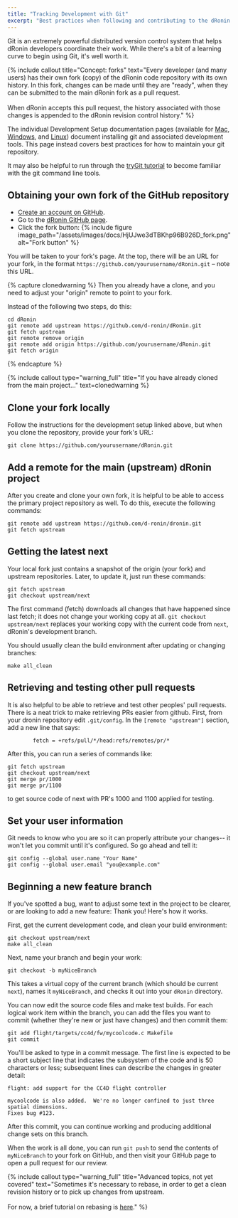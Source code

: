 ```yaml
---
title: "Tracking Development with Git"
excerpt: "Best practices when following and contributing to the dRonin repository"
---
```

Git is an extremely powerful distributed version control system that helps dRonin developers coordinate their work.  While there's a bit of a learning curve to begin using Git, it's well worth it.

{% include callout title="Concept: forks" text="Every developer (and many users) has their own fork (copy) of the dRonin code repository with its own history.  In this fork, changes can be made until they are \"ready\", when they can be submitted to the main dRonin fork as a pull request.<br/><br/>When dRonin accepts this pull request, the history associated with those changes is appended to the dRonin revision control history." %}

The individual Development Setup documentation pages (available for [Mac](doc:development-setup-os-x), [Windows](doc:development-setup-windows), and  [Linux](doc:development-setup-linux)) document installing git and associated development tools.  This page instead covers best practices for how to maintain your git repository. 

It may also be helpful to run through the [tryGit tutorial](https://try.github.io/levels/1/challenges/1) to become familiar with the git command line tools.

## Obtaining your own fork of the GitHub repository

* [Create an account on GitHub](https://github.com/signup/free).
* Go to the [dRonin GitHub page](https://github.com/d-ronin/dronin).
* Click the fork button:
{% include figure image_path="/assets/images/docs/HjUJwe3dTBKhp96B926D_fork.png" alt="Fork button" %}

You will be taken to your fork's page.  At the top, there will be an URL for your fork, in the format `https://github.com/yourusername/dRonin.git` – note this URL.

{% capture clonedwarning %}
Then you already have a clone, and you need to adjust your "origin" remote to point to your fork.

Instead of the following two steps, do this:
```
cd dRonin
git remote add upstream https://github.com/d-ronin/dRonin.git
git fetch upstream
git remote remove origin
git remote add origin https://github.com/yourusername/dRonin.git
git fetch origin
```
{% endcapture %}

{% include callout type="warning_full" title="If you have already cloned from the main project..." text=clonedwarning %}

## Clone your fork locally

Follow the instructions for the development setup linked above, but when you clone the repository, provide your fork's URL:

```
git clone https://github.com/yourusername/dRonin.git
```

## Add a remote for the main (upstream) dRonin project

After you create and clone your own fork, it is helpful to be able to access the primary project repository as well.  To do this, execute the following commands:

```
git remote add upstream https://github.com/d-ronin/dronin.git
git fetch upstream
```

## Getting the latest next

Your local fork just contains a snapshot of the origin (your fork) and upstream repositories.  Later, to update it, just run these commands:

```
git fetch upstream
git checkout upstream/next
```

The first command (fetch) downloads all changes that have happened since last fetch; it does not change your working copy at all.  `git checkout upstream/next` replaces your working copy with the current code from `next`, dRonin's development branch.

You should usually clean the build environment after updating or changing branches:

```
make all_clean
```

## Retrieving and testing other pull requests

It is also helpful to be able to retrieve and test other peoples' pull requests.  There is a neat trick to make retrieving PRs easier from github.  First, from your dronin repository edit `.git/config`.  In the `[remote "upstream"]` section, add a new line that says:

```
        fetch = +refs/pull/*/head:refs/remotes/pr/*
```

After this, you can run a series of commands like:

```
git fetch upstream
git checkout upstream/next
git merge pr/1000
git merge pr/1100
```

to get source code of next with PR's 1000 and 1100 applied for testing.

## Set your user information

Git needs to know who you are so it can properly attribute your changes-- it won't let you commit until it's configured.  So go ahead and tell it:

```
git config --global user.name "Your Name"
git config --global user.email "you@example.com"
```

## Beginning a new feature branch

If you've spotted a bug, want to adjust some text in the project to be clearer, or are looking to add a new feature: Thank you!  Here's how it works.

First, get the current development code, and clean your build environment:

```
git checkout upstream/next
make all_clean
```

Next, name your branch and begin your work:

```
git checkout -b myNiceBranch
```

This takes a virtual copy of the current branch (which should be current `next`), names it `myNiceBranch`, and checks it out into your `dRonin` directory.

You can now edit the source code files and make test builds.  For each logical work item within the branch, you can add the files you want to commit (whether they're new or just have changes) and then commit them:

```
git add flight/targets/cc4d/fw/mycoolcode.c Makefile
git commit
```

You'll be asked to type in a commit message.  The first line is expected to be a short subject line that indicates the subsystem of the code and is 50 characters or less; subsequent lines can describe the changes in greater detail:

```
flight: add support for the CC4D flight controller

mycoolcode is also added.  We're no longer confined to just three spatial dimensions.  
Fixes bug #123.
```

After this commit, you can continue working and producing additional change sets on this branch.

When the work is all done, you can run `git push` to send the contents of `myNiceBranch` to your fork on GitHub, and then visit your GitHub page to open a pull request for our review.

{% include callout type="warning_full" title="Advanced topics, not yet covered" text="Sometimes it's necessary to rebase, in order to get a clean revision history or to pick up changes from upstream.<br/><br/>For now, a brief tutorial on rebasing is [here](https://git-scm.com/book/en/v2/Git-Branching-Rebasing)." %}
